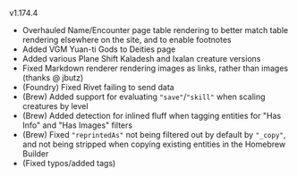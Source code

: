 v1.174.4

- Overhauled Name/Encounter page table rendering to better match table rendering elsewhere on the site, and to enable footnotes
- Added VGM Yuan-ti Gods to Deities page
- Added various Plane Shift Kaladesh and Ixalan creature versions
- Fixed Markdown renderer rendering images as links, rather than images (thanks @ jbutz)
- (Foundry) Fixed Rivet failing to send data
- (Brew) Added support for evaluating `"save"`/`"skill"` when scaling creatures by level
- (Brew) Added detection for inlined fluff when tagging entities for "Has Info" and "Has Images" filters
- (Brew) Fixed `"reprintedAs"` not being filtered out by default by `"_copy"`, and not being stripped when copying existing entities in the Homebrew Builder
- (Fixed typos/added tags)
